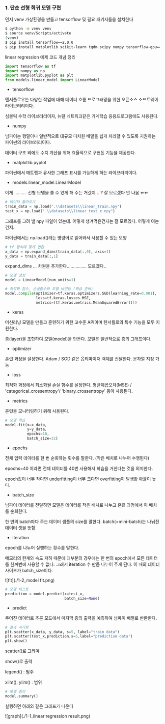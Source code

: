 ### 1. 단순 선형 회귀 모델 구현

먼저 venv 가상환경을 만들고 tensorflow 및 필요 패키지들을 설치한다

```bash
$ python -m venv venv
$ source venv/Scripts/activate
(venv)
$ pip install tensorflow==2.0.0
$ pip install matplotlib scikit-learn tqdm scipy numpy tensorflow-gpu==2.0.0
```



linear regression 예제 코드 개념 정리

```python
import tensorflow as tf
import numpy as np
import matplotlib.pyplot as plt
from models.linear_model import LinearModel
```

- tensorflow

텐서플로우는 다양한 작업에 대해 데이터 흐름 프로그래밍을 위한 오픈소스 소프트웨어 라이브러리이다.

심볼릭 수학 라이브러리이자, 뉴럴 네트워크같은 기계학습 응용프로그램에도 사용된다.



- numpy

넘파이는 행렬이나 일반적으로 대규모 다차원 배열을 쉽게 처리할 수 있도록 지원하는 파이썬의 라이브러리이다.

데이터 구조 외에도 수치 계산을 위해 효율적으로 구현된 기능을 제공한다.



- matplotlib.pyplot

파이썬에서 매트랩과 유사한 그래프 표시를 가능하게 하는 라이브러리이다.



- models.linear_model.LinearModel

이게 .......... 선형 모델을 쓸 수 있게 해 주는 거겠지 .. ? 잘 모르겠다 안 나옴 ㅠㅠ



```python
# 데이터 불러오기
train_data = np.load(".\\datasets\\linear_train.npy")
test_x = np.load(".\\datasets\\linear_test_x.npy")
```

그래프를 그려 낼 npy 파일이 있는데. 어떻게 생겨먹은건지는 잘 모르겠다. 어떻게 여는 건지..

파이썬에서는 np.load()라는 명령어로 읽어와서 사용할 수 있는 모양



```python
# tf 형식에 맞게 변환
x_data = np.expand_dims(train_data[:,0], axis=1)
y_data = train_data[:,1]
```

expand_dims ... 차원을 추가한다................ 모르겠다..



```python
# 모델 생성
model = LinearModel(num_units=1)
```



```python
# 최적화 함수, 손실함수와 모델 바인딩 (학습 준비)
model.compile(optimizer=tf.keras.optimizers.SGD(learning_rate=0.001),
			  loss=tf.keras.losses.MSE,
			  metrics=[tf.keras.metrics.MeanSquaredError()])
```

- keras

머신러닝 모델을 만들고 훈련하기 위한 고수준 API이며 텐서플로의 특수 기능을 모두 지원한다.

층(layer)을 조합하여 모델(model)을 만든다. 모델은 일반적으로 층의 그래프이다.



- optimizer

훈련 과정을 설정한다. Adam / SGD 같은 옵티마이저 객체를 전달한다. 문자열 지정 가능



- loss

최적화 과정에서 최소화될 손실 함수를 설정한다. 평균제곱오차(MSE) / 'categorical_crossentropy'/ 'binary_crossentropy' 등이 사용된다.



- metrics

훈련을 모니터링하기 위해 사용된다.



```python
# 모델 학습
model.fit(x=x_data, 
		  y=y_data, 
		  epochs=10, 
		  batch_size=32)
```

- epochs

전체 입력 데이터를 한 번 순회하는 횟수를 말한다. (작은 배치로 나누어 수행된다)

epochs=40 이라면 전체 데이터를 40번 사용해서 학습을 거친다는 것을 의미한다.

epoch값이 너무 작다면 underfitting이 너무 크다면 overfitting이 발생활 확률이 높다.



- batch_size

넘파이 데이터를 전달하면 모델은 데이터를 작은 배치로 나누고 훈련 과정에서 이 배치를 순회한다. 

한 번의 batch마다 주는 데이터 샘플의 size를 말한다. batch(=mini-batch)는 나눠진 데이터 셋을 뜻함



- iteration

epoch를 나누어 실행하는 횟수를 말한다.

메모리의 한계와 속도 저하 때문에 대부분의 경우에는 한 번의 epoch에서 모든 데이터를 한꺼번에 사용할 수 없다. 그래서 iteration 수 만큼 나누어 주게 된다. 이 때의 데이터 사이즈가 batch_size이다.

![fit](./1-2_model fit.png)



```python
# 모델 테스트
prediction = model.predict(x=test_x,
    					   batch_size=None)
```

- predict

주어진 데이터로 추론 모드에서 마지막 층의 출력을 예측하여 넘파이 배열로 반환한다.



```python
# 결과 시각화
plt.scatter(x_data, y_data, s=5, label="train data")
plt.scatter(test_x,prediction,s=5,label="prediction data")
plt.show()
```

scatter()로 그리며

show()로 출력

legend() : 범주

xlim(), ylim() : 범위



```python
# 모델 정리
model.summary()
```



실행하면 아래와 같은 그래프가 나온다

![graph](./1-1_linear regression result.png)